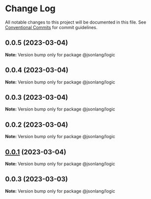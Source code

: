 # Change Log

All notable changes to this project will be documented in this file.
See [Conventional Commits](https://conventionalcommits.org) for commit guidelines.

## 0.0.5 (2023-03-04)

**Note:** Version bump only for package @jsonlang/logic





## 0.0.4 (2023-03-04)

**Note:** Version bump only for package @jsonlang/logic





## 0.0.3 (2023-03-04)

**Note:** Version bump only for package @jsonlang/logic





## 0.0.2 (2023-03-04)

**Note:** Version bump only for package @jsonlang/logic





## [0.0.1](https://github.com/JsonlangJs/jsonlang/compare/@jsonlang/logic@0.0.3...@jsonlang/logic@0.0.1) (2023-03-04)

**Note:** Version bump only for package @jsonlang/logic





## 0.0.3 (2023-03-03)

**Note:** Version bump only for package @jsonlang/logic
